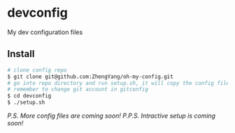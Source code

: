 devconfig
=========

My dev configuration files

## Install
```bash
# clone config repo
$ git clone git@github.com:ZhengYang/oh-my-config.git
# go into repo directory and run setup.sh, it will copy the config file to your home folder
# remember to change git account in gitconfig
$ cd devconfig
$ ./setup.sh
```

_P.S. More config files are coming soon!_
_P.P.S. Intractive setup is coming soon!_
